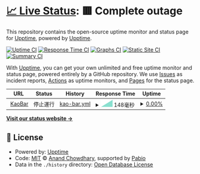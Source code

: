 # [📈 Live Status](https://upptime.github.io/upptime): <!--live status--> **🟥 Complete outage**

This repository contains the open-source uptime monitor and status page for [Upptime](https://upptime.js.org), powered by [Upptime](https://github.com/upptime/upptime).

[![Uptime CI](https://github.com/kaobar00124/StatusPage/workflows/Uptime%20CI/badge.svg)](https://github.com/kaobar00124/StatusPage/actions?query=workflow%3A%22Uptime+CI%22)
[![Response Time CI](https://github.com/kaobar00124/StatusPage/workflows/Response%20Time%20CI/badge.svg)](https://github.com/kaobar00124/StatusPage/actions?query=workflow%3A%22Response+Time+CI%22)
[![Graphs CI](https://github.com/kaobar00124/StatusPage/workflows/Graphs%20CI/badge.svg)](https://github.com/kaobar00124/StatusPage/actions?query=workflow%3A%22Graphs+CI%22)
[![Static Site CI](https://github.com/kaobar00124/StatusPage/workflows/Static%20Site%20CI/badge.svg)](https://github.com/kaobar00124/StatusPage/actions?query=workflow%3A%22Static+Site+CI%22)
[![Summary CI](https://github.com/kaobar00124/StatusPage/workflows/Summary%20CI/badge.svg)](https://github.com/kaobar00124/StatusPage/actions?query=workflow%3A%22Summary+CI%22)

With [Upptime](https://upptime.js.org), you can get your own unlimited and free uptime monitor and status page, powered entirely by a GitHub repository. We use [Issues](https://github.com/upptime/upptime/issues) as incident reports, [Actions](https://github.com/kaobar00124/StatusPage/actions) as uptime monitors, and [Pages](https://upptime.github.io/upptime) for the status page.

<!--start: status pages-->
<!-- This summary is generated by Upptime (https://github.com/upptime/upptime) -->
<!-- Do not edit this manually, your changes will be overwritten -->
<!-- prettier-ignore -->
| URL | Status | History | Response Time | Uptime |
| --- | ------ | ------- | ------------- | ------ |
| <img alt="" src="https://icons.duckduckgo.com/ip3/kaobar.godofsoul.com.ico" height="13"> [KaoBar](https://kaobar.godofsoul.com) | 停止運行 | [kao-bar.yml](https://github.com/kaobar00124/StatusPage/commits/HEAD/history/kao-bar.yml) | <details><summary><img alt="Response time graph" src="./graphs/kao-bar/response-time-week.png" height="20"> 148毫秒</summary><br><a href="https://status.kaobar.godofsoul.com/history/kao-bar"><img alt="Response time 148" src="https://img.shields.io/endpoint?url=https%3A%2F%2Fraw.githubusercontent.com%2Fkaobar00124%2FStatusPage%2FHEAD%2Fapi%2Fkao-bar%2Fresponse-time.json"></a><br><a href="https://status.kaobar.godofsoul.com/history/kao-bar"><img alt="24-hour response time 148" src="https://img.shields.io/endpoint?url=https%3A%2F%2Fraw.githubusercontent.com%2Fkaobar00124%2FStatusPage%2FHEAD%2Fapi%2Fkao-bar%2Fresponse-time-day.json"></a><br><a href="https://status.kaobar.godofsoul.com/history/kao-bar"><img alt="7-day response time 148" src="https://img.shields.io/endpoint?url=https%3A%2F%2Fraw.githubusercontent.com%2Fkaobar00124%2FStatusPage%2FHEAD%2Fapi%2Fkao-bar%2Fresponse-time-week.json"></a><br><a href="https://status.kaobar.godofsoul.com/history/kao-bar"><img alt="30-day response time 148" src="https://img.shields.io/endpoint?url=https%3A%2F%2Fraw.githubusercontent.com%2Fkaobar00124%2FStatusPage%2FHEAD%2Fapi%2Fkao-bar%2Fresponse-time-month.json"></a><br><a href="https://status.kaobar.godofsoul.com/history/kao-bar"><img alt="1-year response time 148" src="https://img.shields.io/endpoint?url=https%3A%2F%2Fraw.githubusercontent.com%2Fkaobar00124%2FStatusPage%2FHEAD%2Fapi%2Fkao-bar%2Fresponse-time-year.json"></a></details> | <details><summary><a href="https://status.kaobar.godofsoul.com/history/kao-bar">0.00%</a></summary><a href="https://status.kaobar.godofsoul.com/history/kao-bar"><img alt="All-time uptime 0.00%" src="https://img.shields.io/endpoint?url=https%3A%2F%2Fraw.githubusercontent.com%2Fkaobar00124%2FStatusPage%2FHEAD%2Fapi%2Fkao-bar%2Fuptime.json"></a><br><a href="https://status.kaobar.godofsoul.com/history/kao-bar"><img alt="24-hour uptime 0.00%" src="https://img.shields.io/endpoint?url=https%3A%2F%2Fraw.githubusercontent.com%2Fkaobar00124%2FStatusPage%2FHEAD%2Fapi%2Fkao-bar%2Fuptime-day.json"></a><br><a href="https://status.kaobar.godofsoul.com/history/kao-bar"><img alt="7-day uptime 0.00%" src="https://img.shields.io/endpoint?url=https%3A%2F%2Fraw.githubusercontent.com%2Fkaobar00124%2FStatusPage%2FHEAD%2Fapi%2Fkao-bar%2Fuptime-week.json"></a><br><a href="https://status.kaobar.godofsoul.com/history/kao-bar"><img alt="30-day uptime 0.00%" src="https://img.shields.io/endpoint?url=https%3A%2F%2Fraw.githubusercontent.com%2Fkaobar00124%2FStatusPage%2FHEAD%2Fapi%2Fkao-bar%2Fuptime-month.json"></a><br><a href="https://status.kaobar.godofsoul.com/history/kao-bar"><img alt="1-year uptime 0.00%" src="https://img.shields.io/endpoint?url=https%3A%2F%2Fraw.githubusercontent.com%2Fkaobar00124%2FStatusPage%2FHEAD%2Fapi%2Fkao-bar%2Fuptime-year.json"></a></details>

<!--end: status pages-->

[**Visit our status website →**](https://upptime.github.io/upptime)

## 📄 License

- Powered by: [Upptime](https://github.com/upptime/upptime)
- Code: [MIT](./LICENSE) © [Anand Chowdhary](https://anandchowdhary.com), supported by [Pabio](https://pabio.com)
- Data in the `./history` directory: [Open Database License](https://opendatacommons.org/licenses/odbl/1-0/)
